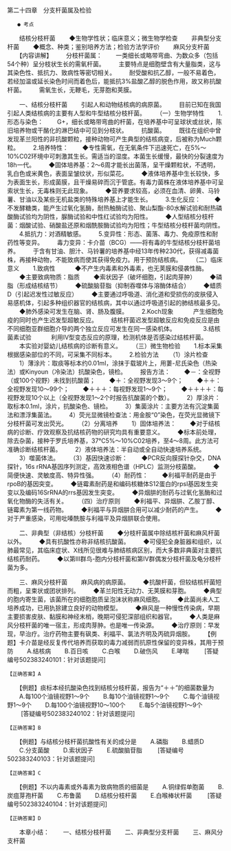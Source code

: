 第二十四章　分支杆菌属及检验

 	　　● 考点
　　结核分枝杆菌
　　◆生物学性状；临床意义；微生物学检查
　　非典型分支杆菌
　　◆概念、种类；鉴别培养方法；检验方法学评价
　　麻风分支杆菌
　　【内容讲解】
　　分枝杆菌属：
　　一类细长或略带弯曲、为数众多（包括54个种）呈分枝状生长的需氧杆菌。
　　主要特点是细胞壁含有大量脂类，这与其染色性、抵抗力、致病性等密切相关。
　　耐受酸和抗乙醇，一般不易着色，若经加温或延长染色时间而着色后，能抵抗3%盐酸乙醇的脱色作用，故又称抗酸杆菌。
　　需氧生长，无鞭毛，无芽胞和荚膜。

　　一、结核分枝杆菌
　　引起人和动物结核病的病原菌。
　　目前已知在我国引起人类结核病的主要有人型和牛型结核分枝杆菌。
　　（一）生物学特性
　　1.形态与染色：
　　G+，细长或略带弯曲的杆菌，在培养基中可呈球状或丝状，陈旧培养物或干酪化的淋巴结中可见到分枝状。
　　抗酸菌。
　　既往在组织中曾发现革兰阳性的非抗酸颗粒，接种动物可产生典型的结核病变，后被称为Much颗粒。
　　2.培养特性：
　　◆专性需氧，在无氧条件下迅速死亡，在5%～10%C02环境中可刺激其生长。需适当的湿度。本菌生长缓慢，最快的分裂速度为18h一代。
　　◆固体培养基：2～6周才能长出菌落，呈干燥颗粒状，不透明，乳白色或米黄色，表面呈皱纹状，形似菜花。
　　◆液体培养基中生长较快，多为表面生长，形成菌膜，且干燥易碎而沉于管底。有毒力菌株在液体培养基中可呈索状生长，无毒株则无此现象。
　　◆营养要求较高，必须在血清、卵黄、马铃薯、甘油以及某些无机盐类的特殊培养基上才能生长。
　　3.生化反应：
　　◆不发酵糖类，能产生过氧化氢酶，耐热触酶试验、聚山梨酯-80水解试验和耐热磷酸酶试验均为阴性，脲酶试验和中性红试验均为阳性。
　　◆人型结核分枝杆菌：烟酸试验、硝酸盐还原和烟酰胺酶试验均为阳性；牛型结核分枝杆菌均阴性。
　　4.抵抗力：对酒精敏感。
　　5.变异性：形态、菌落、毒力、免疫原性和耐药性等变异。
　　毒力变异：卡介苗（BCG）——将有毒的牛型结核分枝杆菌培养。
　　于含有甘油、胆汁、马铃薯的培养基中经13年传种230代，获得减毒菌株，再接种动物，不能致病而使其获得免疫力。用于预防结核病。
　　（二）临床意义
　　1.致病性　
　　◆不产生内毒素和外毒素，也无荚膜和侵袭性酶。
　　◆主要致病物质：脂质
　　◆索状因子（破坏细胞，引起肉芽肿）
　　◆磷脂（形成结核结节）
　　◆硫酸脑苷脂（抑制吞噬体与溶酶体结合）
　　◆蜡质D（引起迟发性过敏反应）
　　◆主要通过呼吸道、消化道和受损伤的皮肤侵入易感机体，引起多种组织器官的结核病，其中以通过呼吸道引起的肺结核最多见。
　　◆肺外感染可发生在脑、肾、肠及腹膜。
　　2.Koch现象　
　　产生细胞免疫的同时也产生迟发型超敏反应。
　　结核杆菌迟发型超敏反应和免疫反应是由不同细胞亚群细胞介导的两个独立反应可发生在同一感染机体。
　　 
　　3.结核菌素试验　
　　利用Ⅳ型变态反应的原理，检测机体是否感染过结核杆菌。
　　本实验对婴幼儿结核病的诊断有意义。
　　（三）微生物检验
　　1.标本采集　根据感染部位的不同，可采集不同标本。
　　2.检验方法
　　（1）涂片检查
　　1）薄涂片：取痰等标本约0.01ml，涂抹于载玻片上，用萋-尼氏染色（热染法）或Kinyoun（冷染法）抗酸染色，镜检。
　　报告方法：
　　◆－：全视野（或100个视野）未找到抗酸菌；
　　◆＋：全视野发现3～9个；
　　◆＋＋：全视野发现10～99个；
　　◆＋＋＋：每视野发现1～9个；
　　◆＋＋＋＋：每视野发现10个以上（全视野发现1～2个时报告抗酸菌的个数）。
　　2）厚涂片：取标本0.1ml，涂片，抗酸染色、镜检。
　　3）集菌涂片：主要方法有沉淀集菌法和漂浮集菌法。
　　4）荧光显微镜检查法：用金胺“0”染色，在荧光显微镜下分枝杆菌可发出荧光。
　　（2）分离培养
　　1）固体培养法：
　　◆对于结核病的诊断、疗效观察及抗结核药物的研究均具有重要意义。
　　◆标本前处理，除去杂菌，接种于罗氏培养基，37℃5%～10%C02培养，至4～8周。此方法可准确诊断结核杆菌。
　　2）液体培养法：半自动或全自动快速培养系统。
　　3）噬菌体法。
　　（3）基因快速诊断：
　　◆PCR反向膜探针杂交，DNA探针，16s rRNA基因序列测定，高效液相色谱（HPLC）监测分枝菌酸。
　　◆简便快速、灵敏度高、特异性强。
　　（4）耐药性：
　　◆利福平耐药是由于rpoB的基因突变。
　　◆链霉素耐药是和编码核糖体S12蛋白的rpsl基因发生突变以及编码16SrRNA的rrs基因发生突变。
　　◆异烟肼的耐药与过氧化氢酶和过氧化物酶的失活有关。
　　（四）治疗原则
　　◆利福平、异烟肼、乙胺丁醇、链霉素为第一线药物。
　　◆利福平与异烟肼合用可以减少耐药的产生。
　　◆对于严重感染，可用吡嗪酰胺与利福平及异烟肼联合使用。

　　二、非典型（非结核）分枝杆菌
　　◆分枝杆菌属中除结核杆菌和麻风杆菌以外。
　　◆具有抗酸性亦称非结核抗酸菌。
　　◆可侵犯全身脏器和组织，以肺最常见，其临床症状、X线所见很难与肺结核病区别，而大多数非典菌对主要抗结核药耐药。
　　◆以第Ⅲ群鸟-胞内分枝杆菌和第Ⅳ群偶发分枝杆菌及龟分枝杆菌为多。

　　三、麻风分枝杆菌
　　麻风病的病原菌。
　　◆抗酸杆菌，但较结核杆菌短而粗，呈束状或团状排列。
　　◆革兰阳性无动力、无荚膜和芽胞。
　　◆典型的胞内寄生菌，该菌所在的细胞胞质呈泡沫状称麻风细胞。
　　◆此菌尚未人工培养成功，已用犰狳建立良好的动物模型。
　　◆麻风是一种慢性传染病，早期主要损害皮肤、黏膜和神经末梢，晚期可侵犯深部组织和器官。
　　◆人类是麻风分枝杆菌的唯一宿主，形成肉芽肿。也是唯一传染源。
　　◆治疗原则：早发现，早治疗。治疗药物主要有砜类、利福平、氯法齐明及丙硫异烟胺。
　　【例题】卡介苗是经反复传代培养而获取的毒力减弱而抗原性保留的变异株，其用于预防
　　A.结核病
　　B.百日咳
　　C.白喉
　　D.破伤风
　　E.哮喘
　　 [答疑编号502383240101：针对该题提问]
	 
 	 
	【正确答案】A

	

　　【例题】痰标本经抗酸染色找到结核分枝杆菌，报告为“＋＋”的细菌数量为
　　A.每100个油镜视野1～9个
　　B.每10个油镜视野1～9个
　　C.每个油镜视野1～9个
　　D.每100个油镜视野10～100个
　　E.每5个油镜视野1～9个
　　 [答疑编号502383240102：针对该题提问]
	 
 	 
	【正确答案】B

	

　　【例题】与结核分枝杆菌抗酸性有关的成分是
　　A.磷脂
　　B.蜡质D
　　C.分支菌酸
　　D.索状因子
　　E.硫酸脑苷脂
　　 [答疑编号502383240103：针对该题提问]
	 
 	 
	【正确答案】C

	

　　【例题】不以内毒素或外毒素为致病物质的细菌是
　　A.铜绿假单胞菌
　　B.炭疽芽孢杆菌
　　C.布鲁菌
　　D.结核分枝杆菌
　　E.白喉棒状杆菌
　　 [答疑编号502383240104：针对该题提问]
	 
 	 
	【正确答案】D

	

　　本章小结：
　　一、结核分枝杆菌
　　二、非典型分支杆菌
　　三、麻风分支杆菌
　　　　　　	 


